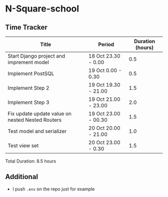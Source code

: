 # N-Square-school

## Time Tracker

| Title      | Period | Duration (hours) |
| ----------- | ----------- |-----------|
| Start Django project and imprement model | 18 Oct 23.30 - 0.00 | 0.5 |
| Implement PostSQL | 19 Oct 0.00 - 0.30 | 0.5 |
| Implement Step 2  | 19 Oct 19.30 - 21.00 | 1.5 |
| Implement Step 3  | 19 Oct 21.00 - 23.00 | 2.0 |
| Fix update update value on nested Nested Routers | 19 Oct 23.00 - 00.30 | 1.5 |
| Test model and serializer | 20 Oct 20.00 - 21.00 | 1.0 |
| Test view set | 20 Oct 23.00 - 0.30 | 1.5|

Total Duration: 8.5 hours

## Additional
- I push `.env` on the repo just for example 
